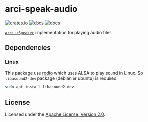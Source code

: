 # arci-speak-audio

[![crates.io](https://img.shields.io/crates/v/arci-speak-audio.svg?logo=rust)](https://crates.io/crates/arci-speak-audio) [![docs](https://docs.rs/arci-speak-audio/badge.svg)](https://docs.rs/arci-speak-audio) [![docs](https://img.shields.io/badge/docs-main-blue)](https://openrr.github.io/openrr/arci_speak_audio)

[`arci::Speaker`](https://docs.rs/arci/*/arci/trait.Speaker.html) implementation for playing audio files.

## Dependencies

### Linux

This package use [rodio](https://github.com/RustAudio/rodio) which uses ALSA to play sound in Linux.
So `libasound2-dev` package (debian or ubuntu) is required

```bash
sudo apt install libasound2-dev
```

## License

Licensed under the [Apache License, Version 2.0](https://github.com/openrr/openrr/blob/main/LICENSE).
